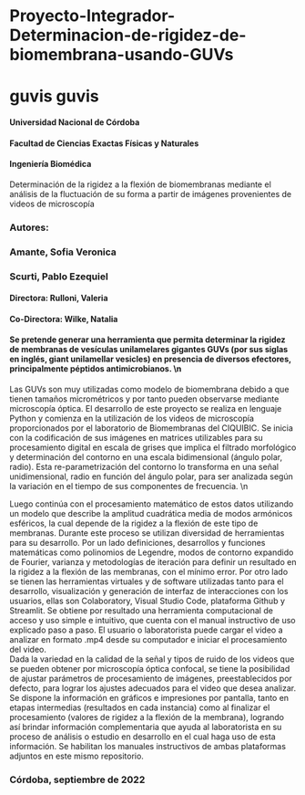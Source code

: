 # Proyecto-Integrador-Determinacion-de-rigidez-de-biomembrana-usando-GUVs
# guvis guvis

#### Universidad Nacional de Córdoba
#### Facultad de Ciencias Exactas Físicas y Naturales
#### Ingeniería Biomédica


Determinación de la rigidez a la flexión de biomembranas mediante el análisis de la fluctuación de su forma a partir de imágenes provenientes de videos de microscopía


### Autores:
### Amante, Sofia Veronica
### Scurti, Pablo Ezequiel

#### Directora:  Rulloni, Valeria
#### Co-Directora: Wilke, Natalia


#### Se pretende generar una herramienta que permita determinar la rigidez de membranas de vesículas unilamelares gigantes GUVs (por sus siglas en inglés, giant unilamellar vesicles) en presencia de diversos efectores, principalmente péptidos antimicrobianos. \n

Las GUVs son muy utilizadas como modelo de biomembrana debido a que tienen tamaños micrométricos y por tanto pueden observarse mediante microscopía óptica.
El desarrollo de este proyecto se realiza en lenguaje Python y comienza en la utilización de los videos de microscopía proporcionados por el laboratorio de Biomembranas del CIQUIBIC. Se inicia con la codificación de sus imágenes en matrices utilizables para su procesamiento digital en escala de grises que implica el filtrado morfológico y determinación del contorno en una escala bidimensional (ángulo polar, radio). Esta re-parametrización del contorno lo transforma en una señal unidimensional, radio en función del ángulo polar, para ser analizada según la variación en el tiempo de  sus componentes de frecuencia. \n

Luego continúa con el procesamiento matemático de estos datos utilizando un modelo que describe la amplitud cuadrática media de modos armónicos esféricos, la cual depende de la rigidez a la flexión de este tipo de membranas. 
Durante este proceso se utilizan diversidad de herramientas para su desarrollo. Por un lado definiciones, desarrollos y funciones matemáticas como polinomios de Legendre, modos de contorno expandido de Fourier, varianza y metodologías de iteración para definir un resultado en la rigidez a la flexión de las membranas, con el mínimo error. Por otro lado se tienen las herramientas virtuales y de software utilizadas tanto para el desarrollo, visualización y generación de interfaz de interacciones con los usuarios, ellas son Colaboratory, Visual Studio Code, plataforma Github y Streamlit. 
Se obtiene por resultado una herramienta computacional de acceso y uso simple e intuitivo, que cuenta con el manual instructivo de uso explicado paso a paso. 
El usuario o laboratorista puede cargar el video a analizar en formato .mp4 desde  su computador e iniciar el procesamiento del video.  
Dada la variedad en la calidad de la señal y tipos de ruido de los  videos que se pueden obtener por microscopía óptica confocal, se tiene la posibilidad de ajustar parámetros de procesamiento de imágenes, preestablecidos por defecto, para lograr los ajustes adecuados para el video que desea analizar.
Se dispone la información en gráficos e impresiones por pantalla, tanto en etapas intermedias (resultados en cada instancia) como al finalizar el procesamiento (valores de rigidez a la flexión de la membrana), logrando así brindar información complementaria que ayuda al laboratorista en su proceso de análisis o estudio en desarrollo en el cual haga uso de esta información. 
Se habilitan los manuales instructivos de ambas plataformas adjuntos en este mismo repositorio. 

### Córdoba, septiembre de 2022

